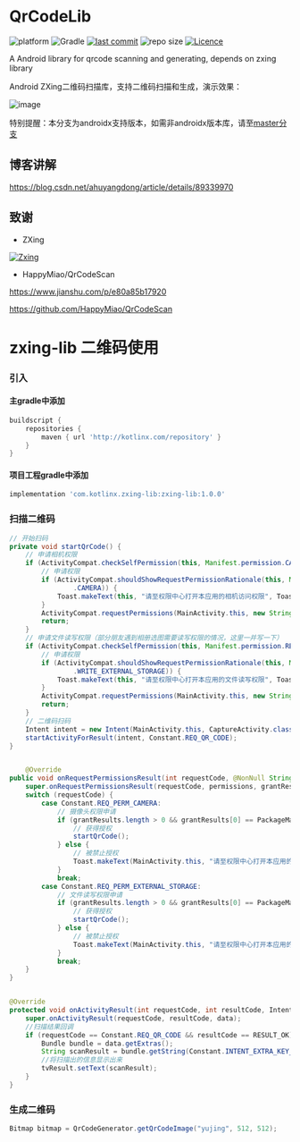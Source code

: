 # QrCodeLib

![platform](https://img.shields.io/badge/platform-Android-lightgrey.svg)
![Gradle](https://img.shields.io/badge/Gradle-4.10.1-brightgreen.svg)
[![last commit](https://img.shields.io/github/last-commit/ahuyangdong/QrCodeLib.svg)](https://github.com/ahuyangdong/QrCodeLib/commits/master)
![repo size](https://img.shields.io/github/repo-size/ahuyangdong/QrCodeLib.svg)
[![Licence](https://img.shields.io/github/license/ahuyangdong/QrCodeLib.svg)](https://github.com/ahuyangdong/QrCodeLib/blob/master/LICENSE)

A Android library for qrcode scanning and generating, depends on zxing library


Android ZXing二维码扫描库，支持二维码扫描和生成，演示效果：

![image](https://github.com/ahuyangdong/QrCodeLib/blob/master/demo.gif)

特别提醒：本分支为androidx支持版本，如需非androidx版本库，请至[master分支](https://github.com/ahuyangdong/QrCodeLib/tree/master)

## 博客讲解
https://blog.csdn.net/ahuyangdong/article/details/89339970


## 致谢

- ZXing

[![Zxing](https://camo.githubusercontent.com/cd92fcc87ebc531c60edc667da4a77b90c004ff0/68747470733a2f2f7261772e6769746875622e636f6d2f77696b692f7a78696e672f7a78696e672f7a78696e672d6c6f676f2e706e67)](https://github.com/zxing/zxing)

- HappyMiao/QrCodeScan

https://www.jianshu.com/p/e80a85b17920

https://github.com/HappyMiao/QrCodeScan


# zxing-lib 二维码使用

### 引入
#### 主gradle中添加
```gradle
buildscript {
    repositories {
        maven { url 'http://kotlinx.com/repository' }
    }
}
```
#### 项目工程gradle中添加
```gradle
implementation 'com.kotlinx.zxing-lib:zxing-lib:1.0.0'
```



### 扫描二维码
```java
// 开始扫码
private void startQrCode() {
    // 申请相机权限
    if (ActivityCompat.checkSelfPermission(this, Manifest.permission.CAMERA) != PackageManager.PERMISSION_GRANTED) {
        // 申请权限
        if (ActivityCompat.shouldShowRequestPermissionRationale(this, Manifest.permission
                .CAMERA)) {
            Toast.makeText(this, "请至权限中心打开本应用的相机访问权限", Toast.LENGTH_SHORT).show();
        }
        ActivityCompat.requestPermissions(MainActivity.this, new String[]{Manifest.permission.CAMERA}, Constant.REQ_PERM_CAMERA);
        return;
    }
    // 申请文件读写权限（部分朋友遇到相册选图需要读写权限的情况，这里一并写一下）
    if (ActivityCompat.checkSelfPermission(this, Manifest.permission.READ_EXTERNAL_STORAGE) != PackageManager.PERMISSION_GRANTED) {
        // 申请权限
        if (ActivityCompat.shouldShowRequestPermissionRationale(this, Manifest.permission
                .WRITE_EXTERNAL_STORAGE)) {
            Toast.makeText(this, "请至权限中心打开本应用的文件读写权限", Toast.LENGTH_SHORT).show();
        }
        ActivityCompat.requestPermissions(MainActivity.this, new String[]{Manifest.permission.READ_EXTERNAL_STORAGE}, Constant.REQ_PERM_EXTERNAL_STORAGE);
        return;
    }
    // 二维码扫码
    Intent intent = new Intent(MainActivity.this, CaptureActivity.class);
    startActivityForResult(intent, Constant.REQ_QR_CODE);
}


    @Override
public void onRequestPermissionsResult(int requestCode, @NonNull String[] permissions, @NonNull int[] grantResults) {
    super.onRequestPermissionsResult(requestCode, permissions, grantResults);
    switch (requestCode) {
        case Constant.REQ_PERM_CAMERA:
            // 摄像头权限申请
            if (grantResults.length > 0 && grantResults[0] == PackageManager.PERMISSION_GRANTED) {
                // 获得授权
                startQrCode();
            } else {
                // 被禁止授权
                Toast.makeText(MainActivity.this, "请至权限中心打开本应用的相机访问权限", Toast.LENGTH_LONG).show();
            }
            break;
        case Constant.REQ_PERM_EXTERNAL_STORAGE:
            // 文件读写权限申请
            if (grantResults.length > 0 && grantResults[0] == PackageManager.PERMISSION_GRANTED) {
                // 获得授权
                startQrCode();
            } else {
                // 被禁止授权
                Toast.makeText(MainActivity.this, "请至权限中心打开本应用的文件读写权限", Toast.LENGTH_LONG).show();
            }
            break;
    }
}


@Override
protected void onActivityResult(int requestCode, int resultCode, Intent data) {
    super.onActivityResult(requestCode, resultCode, data);
    //扫描结果回调
    if (requestCode == Constant.REQ_QR_CODE && resultCode == RESULT_OK) {
        Bundle bundle = data.getExtras();
        String scanResult = bundle.getString(Constant.INTENT_EXTRA_KEY_QR_SCAN);
        //将扫描出的信息显示出来
        tvResult.setText(scanResult);
    }
}
```


### 生成二维码
```java
Bitmap bitmap = QrCodeGenerator.getQrCodeImage("yujing", 512, 512);
```